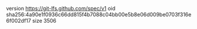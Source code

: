 version https://git-lfs.github.com/spec/v1
oid sha256:4a90e1f0936c66dd815f4b7088c04bb00e5b8e06d009be0703f316e6f002df17
size 3506
